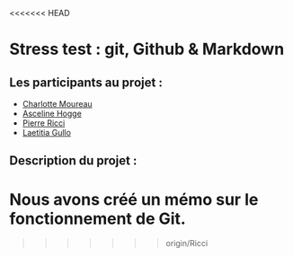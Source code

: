 <<<<<<< HEAD
# Stress test : git, Github & Markdown
## Les participants au projet :
* [Charlotte Moureau](https://github.com/CharlotteMoureau)
* [Asceline Hogge](https://github.com/AscelineHogge)
* [Pierre Ricci](https://github.com/RicciPierre)
* [Laetitia Gullo](https://github.com/LaetitiaGullo/)

## Description du projet :
Nous avons créé un mémo sur le fonctionnement de Git.
=======
<script type="text/javascript">
    alert("I love Git");
</script>
>>>>>>> origin/Ricci
